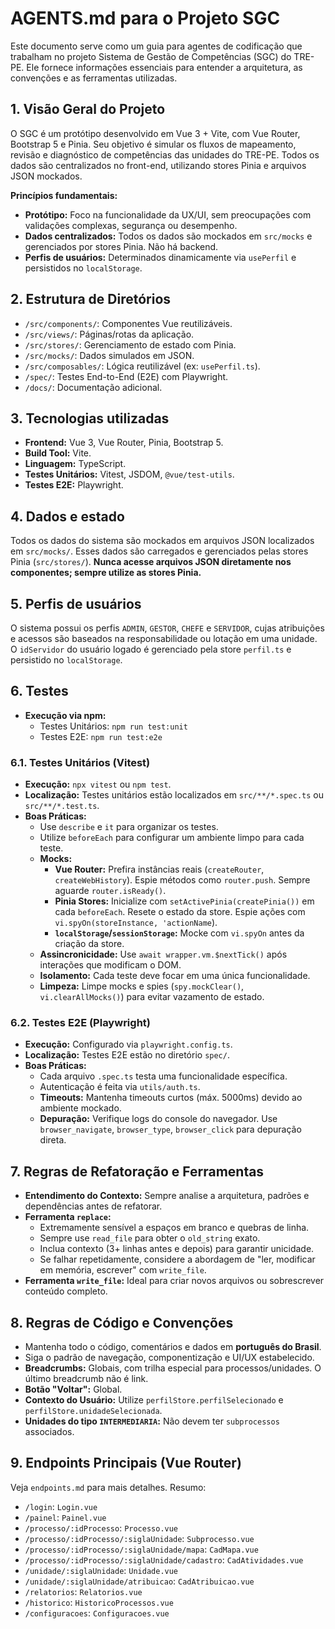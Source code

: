 # AGENTS.md para o Projeto SGC

Este documento serve como um guia para agentes de codificação que trabalham no projeto Sistema de Gestão de 
Competências (SGC) do TRE-PE. Ele fornece informações essenciais para entender a arquitetura, 
as convenções e as ferramentas utilizadas.

## 1. Visão Geral do Projeto

O SGC é um protótipo desenvolvido em Vue 3 + Vite, com Vue Router, Bootstrap 5 e Pinia. Seu objetivo é simular os fluxos
de mapeamento, revisão e diagnóstico de competências das unidades do TRE-PE. Todos os dados são centralizados no
front-end, utilizando stores Pinia e arquivos JSON mockados.

**Princípios fundamentais:**

* **Protótipo:** Foco na funcionalidade da UX/UI, sem preocupações com validações complexas, segurança ou desempenho.
* **Dados centralizados:** Todos os dados são mockados em `src/mocks` e gerenciados por stores Pinia. Não há backend.
* **Perfis de usuários:** Determinados dinamicamente via `usePerfil` e persistidos no `localStorage`.

## 2. Estrutura de Diretórios

* `/src/components/`: Componentes Vue reutilizáveis.
* `/src/views/`: Páginas/rotas da aplicação.
* `/src/stores/`: Gerenciamento de estado com Pinia.
* `/src/mocks/`: Dados simulados em JSON.
* `/src/composables/`: Lógica reutilizável (ex: `usePerfil.ts`).
* `/spec/`: Testes End-to-End (E2E) com Playwright.
* `/docs/`: Documentação adicional.

## 3. Tecnologias utilizadas

* **Frontend:** Vue 3, Vue Router, Pinia, Bootstrap 5.
* **Build Tool:** Vite.
* **Linguagem:** TypeScript.
* **Testes Unitários:** Vitest, JSDOM, `@vue/test-utils`.
* **Testes E2E:** Playwright.

## 4. Dados e estado

Todos os dados do sistema são mockados em arquivos JSON localizados em `src/mocks/`. Esses dados são carregados e
gerenciados pelas stores Pinia (`src/stores/`). **Nunca acesse arquivos JSON diretamente nos componentes; sempre utilize
as stores Pinia.**

## 5. Perfis de usuários

O sistema possui os perfis `ADMIN`, `GESTOR`, `CHEFE` e `SERVIDOR`, cujas atribuições e acessos são baseados na
responsabilidade ou lotação em uma unidade. O `idServidor` do usuário logado é gerenciado pela store `perfil.ts` e
persistido no `localStorage`.

## 6. Testes

* **Execução via npm:**
    * Testes Unitários: `npm run test:unit`
    * Testes E2E: `npm run test:e2e`

### 6.1. Testes Unitários (Vitest)

* **Execução:** `npx vitest` ou `npm test`.
* **Localização:** Testes unitários estão localizados em `src/**/*.spec.ts` ou `src/**/*.test.ts`.
* **Boas Práticas:**
    * Use `describe` e `it` para organizar os testes.
    * Utilize `beforeEach` para configurar um ambiente limpo para cada teste.
    * **Mocks:**
        * **Vue Router:** Prefira instâncias reais (`createRouter`, `createWebHistory`). Espie métodos como
          `router.push`. Sempre aguarde `router.isReady()`.
        * **Pinia Stores:** Inicialize com `setActivePinia(createPinia())` em cada `beforeEach`. Resete o estado da
          store. Espie ações com `vi.spyOn(storeInstance, 'actionName`).
        * **`localStorage`/`sessionStorage`:** Mocke com `vi.spyOn` antes da criação da store.
    * **Assincronicidade:** Use `await wrapper.vm.$nextTick()` após interações que modificam o DOM.
    * **Isolamento:** Cada teste deve focar em uma única funcionalidade.
    * **Limpeza:** Limpe mocks e spies (`spy.mockClear()`, `vi.clearAllMocks()`) para evitar vazamento de estado.

### 6.2. Testes E2E (Playwright)

* **Execução:** Configurado via `playwright.config.ts`.
* **Localização:** Testes E2E estão no diretório `spec/`.
* **Boas Práticas:**
    * Cada arquivo `.spec.ts` testa uma funcionalidade específica.
    * Autenticação é feita via `utils/auth.ts`.
    * **Timeouts:** Mantenha timeouts curtos (máx. 5000ms) devido ao ambiente mockado.
    * **Depuração:** Verifique logs do console do navegador. Use `browser_navigate`, `browser_type`, `browser_click`
      para depuração direta.

## 7. Regras de Refatoração e Ferramentas

* **Entendimento do Contexto:** Sempre analise a arquitetura, padrões e dependências antes de refatorar.
* **Ferramenta `replace`:**
    * Extremamente sensível a espaços em branco e quebras de linha.
    * Sempre use `read_file` para obter o `old_string` exato.
    * Inclua contexto (3+ linhas antes e depois) para garantir unicidade.
    * Se falhar repetidamente, considere a abordagem de "ler, modificar em memória, escrever" com `write_file`.
* **Ferramenta `write_file`:** Ideal para criar novos arquivos ou sobrescrever conteúdo completo.

## 8. Regras de Código e Convenções

* Mantenha todo o código, comentários e dados em **português do Brasil**.
* Siga o padrão de navegação, componentização e UI/UX estabelecido.
* **Breadcrumbs:** Globais, com trilha especial para processos/unidades. O último breadcrumb não é link.
* **Botão "Voltar":** Global.
* **Contexto do Usuário:** Utilize `perfilStore.perfilSelecionado` e `perfilStore.unidadeSelecionada`.
* **Unidades do tipo `INTERMEDIARIA`:** Não devem ter `subprocessos` associados.

## 9. Endpoints Principais (Vue Router)

Veja `endpoints.md` para mais detalhes. Resumo:
* `/login`: `Login.vue`
* `/painel`: `Painel.vue`
* `/processo/:idProcesso`: `Processo.vue`
* `/processo/:idProcesso/:siglaUnidade`: `Subprocesso.vue`
* `/processo/:idProcesso/:siglaUnidade/mapa`: `CadMapa.vue`
* `/processo/:idProcesso/:siglaUnidade/cadastro`: `CadAtividades.vue`
* `/unidade/:siglaUnidade`: `Unidade.vue`
* `/unidade/:siglaUnidade/atribuicao`: `CadAtribuicao.vue`
* `/relatorios`: `Relatorios.vue`
* `/historico`: `HistoricoProcessos.vue`
* `/configuracoes`: `Configuracoes.vue`